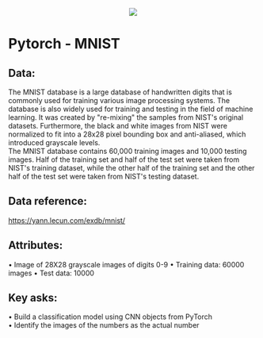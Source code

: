 <p align="center">
<img src="https://github.com/SwamiKannan/MNIST_Number_recognition/blob/main/cover.png">
</p>

# Pytorch - MNIST
## Data:
The MNIST database is a large database of handwritten digits that is commonly used for training various image processing systems. The database is also widely used for training and testing in the field of machine learning. It was created by "re-mixing" the samples from NIST's original datasets. Furthermore, the black and white images from NIST were normalized to fit into a 28x28 pixel bounding box and anti-aliased, which introduced grayscale levels. 
<br>The MNIST database contains 60,000 training images and 10,000 testing images. Half of the training set and half of the test set were taken from NIST's training dataset, while the other half of the training set and the other half of the test set were taken from NIST's testing dataset. 
## Data reference: 
https://yann.lecun.com/exdb/mnist/
## Attributes:
•	Image of 28X28 grayscale images of digits 0-9
•	Training data: 60000 images
•	Test data: 10000
## Key asks:
•	Build a classification model using CNN objects from PyTorch <br>
•	Identify the images of the numbers as the actual number
